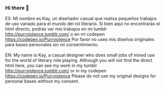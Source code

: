 ### Hi there 👋

ES: Mi nombre es Kay, un diseñador casual que realiza pequeños trabajos de uso variado para el mundo del rol literario. Si bien aquí no encontrarás el html directo, podrás ver mis trabajos en mi tumblr http://purrviolence.tumblr.com/ o en mi codepen https://codepen.io/Purrviolence
Por favor no uses mis diseños originales para bases personales sin mi consentimiento. <br/><br/>
EN: My name is Kay, a casual designer who does small jobs of mixed use for the world of literary role playing. Although you will not find the direct html here, you can see my work in my tumblr http://purrviolence.tumblr.com/ or in my codepen https://codepen.io/Purrviolence
Please do not use my original designs for personal bases without my consent.

<!--
**PurrViolence/PurrViolence** is a ✨ _special_ ✨ repository because its `README.md` (this file) appears on your GitHub profile.

Here are some ideas to get you started:

- 🔭 I’m currently working on ...
- 🌱 I’m currently learning ...
- 👯 I’m looking to collaborate on ...
- 🤔 I’m looking for help with ...
- 💬 Ask me about ...
- 📫 How to reach me: ...
- 😄 Pronouns: ...
- ⚡ Fun fact: ...
-->
